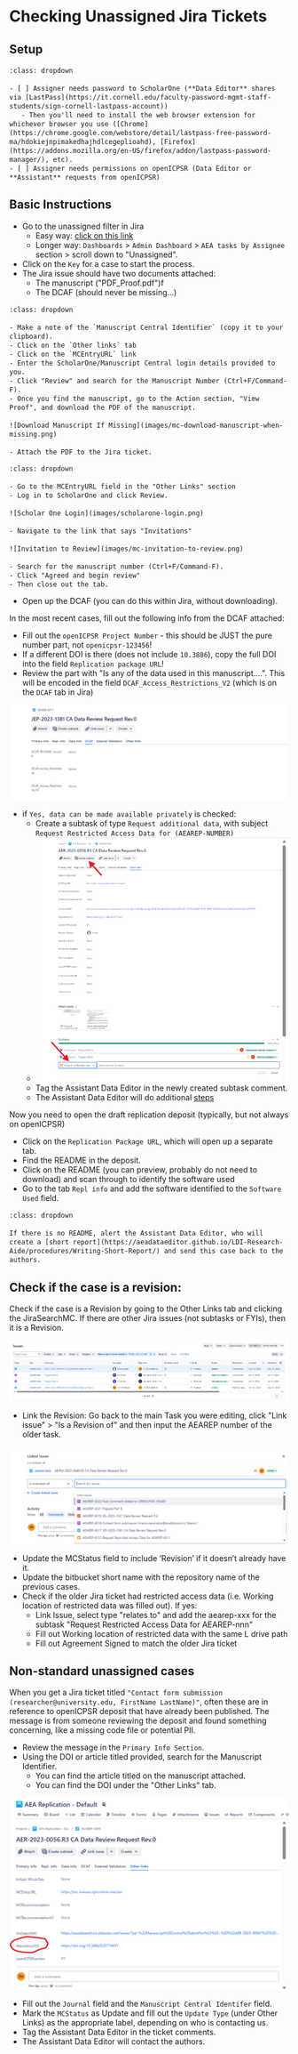 # Checking Unassigned Jira Tickets

## Setup

```{admonition} **Permissions**...
:class: dropdown

- [ ] Assigner needs password to ScholarOne (**Data Editor** shares via [LastPass](https://it.cornell.edu/faculty-password-mgmt-staff-students/sign-cornell-lastpass-account))
   - Then you'll need to install the web browser extension for whichever browser you use ([Chrome](https://chrome.google.com/webstore/detail/lastpass-free-password-ma/hdokiejnpimakedhajhdlcegeplioahd), [Firefox](https://addons.mozilla.org/en-US/firefox/addon/lastpass-password-manager/), etc).
- [ ] Assigner needs permissions on openICPSR (Data Editor or **Assistant** requests from openICPSR)
```


## Basic Instructions

- Go to the unassigned filter in Jira 
  - Easy way: [click on this link](https://aeadataeditors.atlassian.net/issues/?filter=10007)
  - Longer way: `Dashboards` > `Admin Dashboard` > `AEA tasks by Assignee` section > scroll down to "Unassigned".
- Click on the `Key` for a case to start the process.
- The Jira issue should have two documents attached:
    - The manuscript ("PDF_Proof.pdf")f
    - The DCAF (should never be missing...)

```{admonition} If the manuscript is missing...
:class: dropdown

- Make a note of the `Manuscript Central Identifier` (copy it to your clipboard).
- Click on the `Other links` tab
- Click on the `MCEntryURL` link
- Enter the ScholarOne/Manuscript Central login details provided to you.
- Click "Review" and search for the Manuscript Number (Ctrl+F/Command-F).
- Once you find the manuscript, go to the Action section, "View Proof", and download the PDF of the manuscript.

![Download Manuscript If Missing](images/mc-download-manuscript-when-missing.png)

- Attach the PDF to the Jira ticket.

``` 

```{admonition} If the 'MC Status' field is RR ("Invitation to Rreview")...
:class: dropdown

- Go to the MCEntryURL field in the "Other Links" section
- Log in to ScholarOne and click Review.

![Scholar One Login](images/scholarone-login.png)

- Navigate to the link that says "Invitations"

![Invitation to Review](images/mc-invitation-to-review.png)

- Search for the manuscript number (Ctrl+F/Command-F).
- Click "Agreed and begin review"
- Then close out the tab.

```


- Open up the DCAF (you can do this within Jira, without downloading).

In the most recent cases, fill out the following info from the DCAF attached:

- Fill out the `openICPSR Project Number` - this should be JUST the pure number part, not `openicpsr-123456`!
- If a different DOI is there (does not include `10.3886`), copy the full DOI into the field `Replication package URL`!
- Review the part with "Is any of the data used in this manuscript....". This will be encoded in the field `DCAF_Access_Restrictions_V2` (which is on the `DCAF` tab in Jira)

![Unassigned Ticket DCAF Fields](images/jira-unassinged-ticket-dcaf.png)


- if `Yes, data can be made available privately` is checked:
  - Create a subtask of type `Request additional data`, with subject `Request Restricted Access Data for (AEAREP-NUMBER)`
  - ![Restricted Access Data subtask](images/jira-restricted-access-data-subtask.png)
  - Tag the Assistant Data Editor in the newly created subtask comment.
  - The Assistant Data Editor will do additional [steps](https://aeadataeditor.github.io/LDI-Research-Aide/procedures/Requesting_Restricted_Access_Data/)

Now you need to open the draft replication deposit (typically, but not always on openICPSR)

- Click on the `Replication Package URL`, which will open up a separate tab. 
- Find the README in the deposit.
- Click on the README (you can preview, probably do not need to download) and scan through to identify the software used
- Go to the tab `Repl info` and add the software identified to the  `Software Used` field.

```{admonition} If there is no README...
:class: dropdown

If there is no README, alert the Assistant Data Editor, who will create a [short report](https://aeadataeditor.github.io/LDI-Research-Aide/procedures/Writing-Short-Report/) and send this case back to the authors.

```

## Check if the case is a revision:

Check if the case is a Revision by going to the Other Links tab and clicking the JiraSearchMC. If there are other Jira issues (not subtasks or FYIs), then it is a Revision.

![Checking For Revision](images/jira-checking-for-revision.png)

- Link the Revision: Go back to the main Task you were editing, click "Link issue" > "Is a Revision of" and then input the AEAREP number of the older task.

![Linking Revision to Main Issue](images/jira-linking-revision-to-main-issue.png)

- Update the MCStatus field to include ‘Revision’ if it doesn’t already have it.
- Update the bitbucket short name with the repository name of the previous cases.
- Check if the older Jira ticket had restricted access data (i.e. Working location of restricted data was filled out). If yes:
    - Link Issue, select type "relates to" and add the aearep-xxx for the subtask "Request Restricted Access Data for AEAREP-nnn"
    - Fill out Working location of restricted data with the same L drive path
    - Fill out Agreement Signed to match the older Jira ticket

## Non-standard unassigned cases

When you get a Jira ticket titled `"Contact form submission (researcher@university.edu, FirstName LastName)"`, often these are in reference to openICPSR deposit that have already been published. The message is from someone reviewing the deposit and found something concerning, like a missing code file or potential PII.

- Review the message in the `Primary Info Section`.
- Using the DOI or article titled provided, search for the Manuscript Identifier.
    - You can find the article titled on the manuscript attached. 
    - You can find the DOI under the "Other Links" tab.

![Article DOI](images/jira-article-doi.png)

- Fill out the `Journal` field and the `Manuscript Central Identifer` field.
- Mark the `MCStatus` as Update and fill out the `Update Type` (under Other Links) as the appropriate label, depending on who is contacting us.
- Tag the Assistant Data Editor in the ticket comments. 
- The Assistant Data Editor will contact the authors.  



